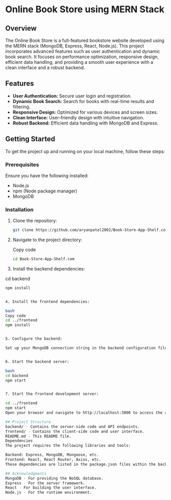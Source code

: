 # Online Book Store using MERN Stack

## Overview

The Online Book Store is a full-featured bookstore website developed using the MERN stack (MongoDB, Express, React, Node.js). This project incorporates advanced features such as user authentication and dynamic book search. It focuses on performance optimization, responsive design, efficient data handling, and providing a smooth user experience with a clean interface and a robust backend.

## Features

- **User Authentication:** Secure user login and registration.
- **Dynamic Book Search:** Search for books with real-time results and filtering.
- **Responsive Design:** Optimized for various devices and screen sizes.
- **Clean Interface:** User-friendly design with intuitive navigation.
- **Robust Backend:** Efficient data handling with MongoDB and Express.

## Getting Started

To get the project up and running on your local machine, follow these steps:

### Prerequisites

Ensure you have the following installed:
- Node.js
- npm (Node package manager)
- MongoDB

### Installation

1. Clone the repository:
   ```bash
   git clone https://github.com/aryanpatel2002/Book-Store-App-Shelf.com.git

   
2. Navigate to the project directory:

   Copy code
   ```bash
   cd Book-Store-App-Shelf.com


3. Install the backend dependencies:

cd backend
```bash
npm install


4. Install the frontend dependencies:

bash
Copy code
cd ../frontend
npm install


5. Configure the backend:

Set up your MongoDB connection string in the backend configuration file.


6. Start the backend server:

bash
cd backend
npm start


7. Start the frontend development server:

cd ../frontend
npm start
Open your browser and navigate to http://localhost:3000 to access the application.

## Project Structure
backend/ - Contains the server-side code and API endpoints.
frontend/ - Contains the client-side code and user interface.
README.md - This README file.
Dependencies
The project requires the following libraries and tools:

Backend: Express, MongoDB, Mongoose, etc.
Frontend: React, React Router, Axios, etc.
These dependencies are listed in the package.json files within the backend and frontend directories.

## Acknowledgments
MongoDB - For providing the NoSQL database.
Express - For the server framework.
React - For building the user interface.
Node.js - For the runtime environment.
